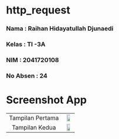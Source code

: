 # http_request

### **Nama**      : Raihan Hidayatullah Djunaedi
### **Kelas**     : TI -3A
### **NIM**       : 2041720108
### **No Absen**  : 24
# 

# Screenshot App

<table>
  <tr align="center">
    <td>
    Tampilan Pertama
    <td> <img src="https://user-images.githubusercontent.com/95725937/205676363-341e5273-0c61-4634-90a9-dd331c9da59b.png" width=70% height=70%></td>
    </td>
    </tr>
    <tr align="center">
    <td>    
    Tampilan Kedua
    <td><img src="https://user-images.githubusercontent.com/95725937/205676368-ed1ccbc2-bd24-4c84-9ee3-425b069fd15b.png" width=70% height=70%></td>
    </td>
    </tr>
    <tr align="center">
  </tr>
 </table>

